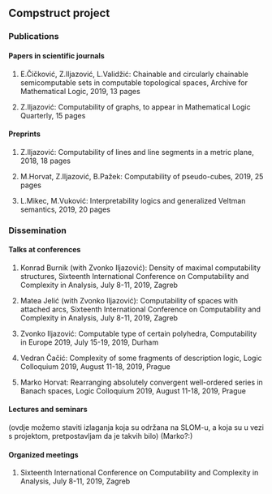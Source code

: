## Compstruct project

### Publications

#### Papers in scientific journals

1. E.Čičković, Z.Iljazović, L.Validžić: Chainable and circularly chainable semicomputable sets in computable topological spaces, Archive for Mathematical Logic, 2019, 13 pages

2. Z.Iljazović: Computability of graphs, to appear in Mathematical Logic Quarterly, 15 pages

#### Preprints

1. Z.Iljazović: Computability of lines and line segments in a metric plane, 2018, 18 pages

2. M.Horvat, Z.Iljazović, B.Pažek: Computability of pseudo-cubes, 2019, 25 pages

3. L.Mikec, M.Vuković: Interpretability logics and generalized Veltman semantics, 2019, 20 pages

### Dissemination

#### Talks at conferences

1. Konrad Burnik (with Zvonko Iljazović): Density of maximal computability structures, Sixteenth International Conference on Computability and Complexity in Analysis, July 8-11,  2019, Zagreb

2. Matea Jelić (with Zvonko Iljazović): Computability of spaces with attached arcs, Sixteenth International Conference on Computability and Complexity in Analysis, July 8-11, 2019, Zagreb

3. Zvonko Iljazović: Computable type of certain polyhedra, Computability in Europe 2019, July 15-19, 2019, Durham

4. Vedran Čačić: Complexity of some fragments of description logic, Logic Colloquium 2019, August 11-18, 2019, Prague

5. Marko Horvat: Rearranging absolutely convergent well-ordered series in Banach spaces, Logic Colloquium 2019, August 11-18, 2019, Prague

#### Lectures and seminars

(ovdje možemo staviti izlaganja koja su održana na SLOM-u, a koja su u vezi s projektom, pretpostavljam da je takvih bilo) (Marko?:)

#### Organized meetings

1. Sixteenth International Conference on Computability and Complexity in Analysis, July 8-11, 2019, Zagreb
